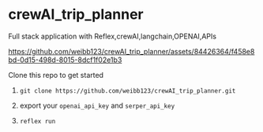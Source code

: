 # crewAI_trip_planner
Full stack application with Reflex,crewAI,langchain,OPENAI,APIs



https://github.com/weibb123/crewAI_trip_planner/assets/84426364/f458e8bd-0d15-498d-8015-8dcf1f02e1b3




Clone this repo to get started

1. ```git clone https://github.com/weibb123/crewAI_trip_planner.git```

2. export your ```openai_api_key``` and ```serper_api_key```


3. ```reflex run```

